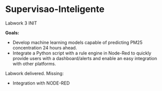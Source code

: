 # Supervisao-Inteligente
Labwork 3 INIT

**Goals:**
* Develop machine learning models capable of predicting PM25 concentration 24 hours ahead.
* Integrate a Python script with a rule engine in Node-Red to quickly provide users with a dashboard/alerts and enable an easy integration with other platforms.

Labwork delivered.
Missing:
* Integration with NODE-RED